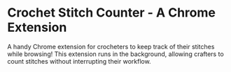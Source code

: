 # Crochet Stitch Counter - A Chrome Extension
A handy Chrome extension for crocheters to keep track of their stitches while browsing! This extension runs in the background, allowing crafters to count stitches without interrupting their workflow.
 
